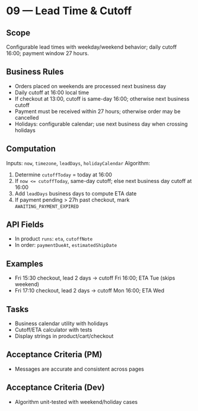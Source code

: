 # 09 — Lead Time & Cutoff

## Scope
Configurable lead times with weekday/weekend behavior; daily cutoff 16:00; payment window 27 hours.

## Business Rules
- Orders placed on weekends are processed next business day
- Daily cutoff at 16:00 local time
- If checkout at 13:00, cutoff is same-day 16:00; otherwise next business cutoff
- Payment must be received within 27 hours; otherwise order may be cancelled
- Holidays: configurable calendar; use next business day when crossing holidays

## Computation
Inputs: `now`, `timezone`, `leadDays`, `holidayCalendar`
Algorithm:
1. Determine `cutoffToday` = today at 16:00
2. If `now <= cutoffToday`, same-day cutoff; else next business day cutoff at 16:00
3. Add `leadDays` business days to compute ETA date
4. If payment pending > 27h past checkout, mark `AWAITING_PAYMENT_EXPIRED`

## API Fields
- In product `runs`: `eta`, `cutoffNote`
- In order: `paymentDueAt`, `estimatedShipDate`

## Examples
- Fri 15:30 checkout, lead 2 days → cutoff Fri 16:00; ETA Tue (skips weekend)
- Fri 17:10 checkout, lead 2 days → cutoff Mon 16:00; ETA Wed

## Tasks
- Business calendar utility with holidays
- Cutoff/ETA calculator with tests
- Display strings in product/cart/checkout

## Acceptance Criteria (PM)
- Messages are accurate and consistent across pages

## Acceptance Criteria (Dev)
- Algorithm unit-tested with weekend/holiday cases